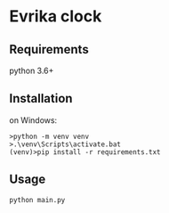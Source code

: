 # Evrika clock
## Requirements

python 3.6+

## Installation

on Windows:
```
>python -m venv venv
>.\venv\Scripts\activate.bat
(venv)>pip install -r requirements.txt
```

## Usage
```python main.py```
